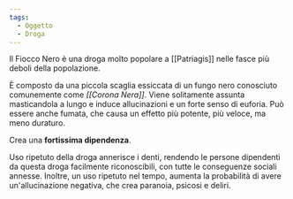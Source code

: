 ```yaml
---
tags:
  - Oggetto
  - Droga
---
```

Il Fiocco Nero è una droga molto popolare a [[Patriagis]] nelle fasce più deboli della popolazione. 

È composto da una piccola scaglia essiccata di un fungo nero conosciuto comunemente come *[[Corona Nera]]*. 
Viene solitamente assunta masticandola a lungo e induce allucinazioni e un forte senso di euforia. Può essere anche fumata, che causa un effetto più potente, più veloce, ma meno duraturo. 

Crea una **fortissima dipendenza**. 

Uso ripetuto della droga annerisce i denti, rendendo le persone dipendenti da questa droga facilmente riconoscibili, con tutte le conseguenze sociali annesse. Inoltre, un uso ripetuto nel tempo, aumenta la probabilità di avere un'allucinazione negativa, che crea paranoia, psicosi e deliri. 


